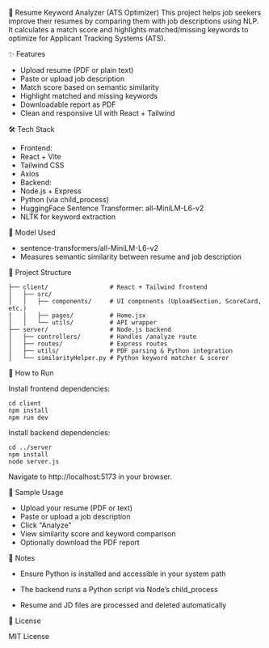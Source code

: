 🧠 Resume Keyword Analyzer (ATS Optimizer)
This project helps job seekers improve their resumes by comparing them with job descriptions using NLP. It calculates a match score and highlights matched/missing keywords to optimize for Applicant Tracking Systems (ATS).

✨ Features

- Upload resume (PDF or plain text)
- Paste or upload job description
- Match score based on semantic similarity
- Highlight matched and missing keywords
- Downloadable report as PDF
- Clean and responsive UI with React + Tailwind


🛠️ Tech Stack

- Frontend:
- React + Vite
- Tailwind CSS
- Axios
- Backend:
- Node.js + Express
- Python (via child_process)
- HuggingFace Sentence Transformer: all-MiniLM-L6-v2
- NLTK for keyword extraction


🤖 Model Used

- sentence-transformers/all-MiniLM-L6-v2
- Measures semantic similarity between resume and job description


📁 Project Structure

```plaintext
├── client/                 # React + Tailwind frontend  
│   ├── src/  
│   │   ├── components/     # UI components (UploadSection, ScoreCard, etc.)  
│   │   ├── pages/          # Home.jsx  
│   │   └── utils/          # API wrapper  
├── server/                 # Node.js backend  
│   ├── controllers/        # Handles /analyze route  
│   ├── routes/             # Express routes  
│   ├── utils/              # PDF parsing & Python integration  
│   └── similarityHelper.py # Python keyword matcher & scorer
```

🚀 How to Run

Install frontend dependencies:
```
cd client
npm install
npm run dev
```
Install backend dependencies:
```
cd ../server
npm install
node server.js
```

Navigate to http://localhost:5173 in your browser.


📝 Sample Usage

- Upload your resume (PDF or text)
- Paste or upload a job description
- Click "Analyze"
- View similarity score and keyword comparison
- Optionally download the PDF report


📌 Notes

- Ensure Python is installed and accessible in your system path

- The backend runs a Python script via Node’s child_process

- Resume and JD files are processed and deleted automatically


📄 License

MIT License
